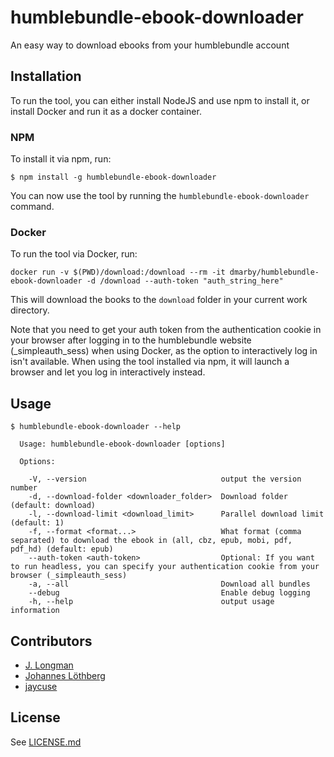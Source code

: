 # humblebundle-ebook-downloader

An easy way to download ebooks from your humblebundle account

## Installation

To run the tool, you can either install NodeJS and use npm to install it, or install Docker and run it as a docker container.

### NPM
To install it via npm, run:

```shell
$ npm install -g humblebundle-ebook-downloader
```

You can now use the tool by running the `humblebundle-ebook-downloader` command.

### Docker
To run the tool via Docker, run:

```shell
docker run -v $(PWD)/download:/download --rm -it dmarby/humblebundle-ebook-downloader -d /download --auth-token "auth_string_here"
```
This will download the books to the `download` folder in your current work directory.

Note that you need to get your auth token from the authentication cookie in your browser after logging in to the humblebundle website (_simpleauth_sess) when using Docker, as the option to interactively log in isn't available.
When using the tool installed via npm, it will launch a browser and let you log in interactively instead.

## Usage

```shell
$ humblebundle-ebook-downloader --help

  Usage: humblebundle-ebook-downloader [options]

  Options:

    -V, --version                              output the version number
    -d, --download-folder <downloader_folder>  Download folder (default: download)
    -l, --download-limit <download_limit>      Parallel download limit (default: 1)
    -f, --format <format...>                   What format (comma separated) to download the ebook in (all, cbz, epub, mobi, pdf, pdf_hd) (default: epub)
    --auth-token <auth-token>                  Optional: If you want to run headless, you can specify your authentication cookie from your browser (_simpleauth_sess)
    -a, --all                                  Download all bundles
    --debug                                    Enable debug logging
    -h, --help                                 output usage information
```

## Contributors
- [J. Longman](https://github.com/jlongman)
- [Johannes Löthberg](https://github.com/kyrias)
- [jaycuse](https://github.com/jaycuse)

## License
See [LICENSE.md](LICENSE.md)
